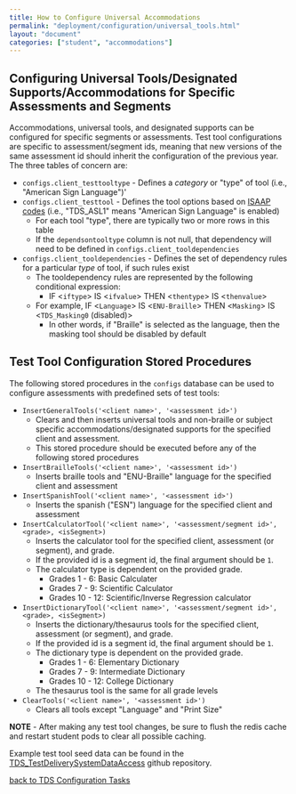 ```yaml
---
title: How to Configure Universal Accommodations
permalink: "deployment/configuration/universal_tools.html"
layout: "document"
categories: ["student", "accommodations"]
---
```


## Configuring Universal Tools/Designated Supports/Accommodations for Specific Assessments and Segments
Accommodations, universal tools, and designated supports can be configured for specific segments or assessments. Test tool configurations
are specific to assessment/segment ids, meaning that new versions of the same assessment id should inherit the configuration of the
previous year. The three tables of concern are:

* `configs.client_testtooltype` - Defines a _category_ or "type" of tool (i.e., "American Sign Language")'
* `configs.client_testtool` - Defines the tool options based on [ISAAP codes](http://www.smarterapp.org/documents/ISAAP-AccessibilityFeatureCodes.pdf) (i.e., "TDS_ASL1" means "American Sign Language" is enabled)
    * For each tool "type", there are typically two or more rows in this table
    * If the `dependsontooltype` column is not null, that dependency will need to be defined in `configs.client_tooldependencies`
* `configs.client_tooldependencies` - Defines the set of dependency rules for a particular _type_ of tool, if such rules exist
    * The tooldependency rules are represented by the following conditional expression:
        * IF <`iftype`> IS <`ifvalue`> THEN <`thentype`> IS <`thenvalue`>
    * For example, IF <`Language`> IS <`ENU-Braille`> THEN <`Masking`> IS <`TDS_Masking0` (disabled)>
        * In other words, if "Braille" is selected as the language, then the masking tool should be disabled by default


## Test Tool Configuration Stored Procedures
The following stored procedures in the `configs` database can be used to configure assessments with predefined sets of test tools:

* `InsertGeneralTools('<client name>', '<assessment id>')`
   - Clears and then inserts universal tools and non-braille or subject specific accommodations/designated supports for the specified client and assessment.
   - This stored procedure should be executed before any of the following stored procedures
* `InsertBrailleTools('<client name>', '<assessment id>')`
   - Inserts braille tools and "ENU-Braille" language for the specified client and assessment
* `InsertSpanishTool('<client name>', '<assessment id>')`
   - Inserts the spanish ("ESN") language for the specified client and assessment
* `InsertCalculatorTool('<client name>', '<assessment/segment id>', <grade>, <isSegment>)` 
   - Inserts the calculator tool for the specified client, assessment (or segment), and grade. 
   - If the provided id is a segment id, the final argument should be `1`. 
   - The calculator type is dependent on the provided grade.
       * Grades 1 - 6: Basic Calculater
       * Grades 7 - 9: Scientific Calculator
       * Grades 10 - 12: Scientific/Inverse Regression calculator
* `InsertDictionaryTool('<client name>', '<assessment/segment id>', <grade>, <isSegment>)` 
   - Inserts the dictionary/thesaurus tools for the specified client, assessment (or segment), and grade. 
   - If the provided id is a segment id, the final argument should be `1`. 
   - The dictionary type is dependent on the provided grade.
       * Grades 1 - 6: Elementary Dictionary
       * Grades 7 - 9: Intermediate Dictionary
       * Grades 10 - 12: College Dictionary
   - The thesaurus tool is the same for all grade levels
* `ClearTools('<client name>', '<assessment id>')` 
   - Clears all tools except "Language" and "Print Size"

**NOTE** - After making any test tool changes, be sure to flush the redis cache and restart student pods to clear all possible caching.

Example test tool seed data can be found in the [TDS_TestDeliverySystemDataAccess](https://raw.githubusercontent.com/SmarterApp/TDS_TestDeliverySystemDataAccess/develop/tds-dll-schemas/src/main/resources/import/genericsbacconfig/sbac_testtools.sql) github repository.

[back to TDS Configuration Tasks](index.html)